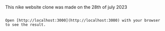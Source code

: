 This nike website clone was made on the 28th of july 2023

<!-- --------------------------------------------------------------------------------------- -->

```

Open [http://localhost:3000](http://localhost:3000) with your browser to see the result.

```
